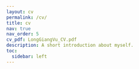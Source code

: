 ```yaml
---
layout: cv
permalink: /cv/
title: cv
nav: true
nav_order: 5
cv_pdf: LongGiangVu_CV.pdf
description: A short introduction about myself.
toc:
  sidebar: left
---
```

